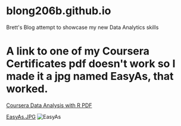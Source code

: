 # blong206b.github.io
Brett's Blog attempt to showcase my new Data Analytics skills
# A link to one of my Coursera Certificates pdf doesn't work so I made it a jpg named EasyAs, that worked.
[Coursera Data Analysis with R PDF](https://blong206b.github.io/assets/images/Coursera_Data_Analysis_with_R.pdf)

[EasyAs.JPG](https://blong206b.github.io/assets/images/EasyAs.jpg)
![EasyAs](https://user-images.githubusercontent.com/42682589/236537570-963087ae-63d2-4c51-a277-2d37dfa4daf9.jpg)
